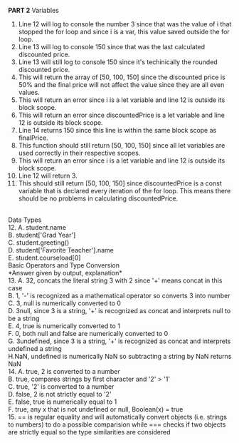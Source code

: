 **PART 2**
Variables
<br/>
1. Line 12 will log to console the number 3 since that was the value of i that stopped the for loop and since i is a var, this value saved outside the for loop.
2. Line 13 will log to console 150 since that was the last calculated discounted price.
3. Line 13 will still log to console 150 since it's techinically the rounded discounted price.
4. This will return the array of [50, 100, 150] since the discounted price is 50% and the final price will not affect the value since they are all even values.
5. This will return an error since i is a let variable and line 12 is outside its block scope.
6. This will return an error since discountedPrice is a let variable and line 12 is outside its block scope.
7. Line 14 returns 150 since this line is within the same block scope as finalPrice.
8. This function should still return [50, 100, 150] since all let variables are used correctly in their respective scopes.
9. This will return an error since i is a let variable and line 12 is outside its block scope.
10. Line 12 will return 3.
11. This should still return [50, 100, 150] since discountedPrice is a const variable that is declared every iteration of the for loop. This means there should be no problems in calculating discountedPrice.

<br/>
Data Types
<br/>
12. A. student.name <br/> B. student['Grad Year'] <br/> C. student.greeting() <br/> D. student['Favorite Teacher'].name <br/> E. student.courseload[0]

<br/>
Basic Operators and Type Conversion
<br/>
*Answer given by output, explanation* <br/>
13. A. 32, concats the literal string 3 with 2 since '+' means concat in this case <br/>
 B. 1, '-' is recognized as a mathematical operator so converts 3 into number <br/>
 C. 3, null is numerically converted to 0 <br/>
 D. 3null, since 3 is a string, '+' is recognized as concat and interprets null to be a string <br/>
 E. 4, true is numerically converted to 1 <br/>
 F. 0, both null and false are numerically converted to 0 <br/>
 G. 3undefined, since 3 is a string,  '+' is recognized as concat and interprets undefined a string <br/>
 H.NaN, undefined is numerically NaN so subtracting a string by NaN returns NaN <br/>
14. A. true, 2 is converted to a number <br/> 
B. true, compares strings by first character and '2' > '1' <br/>
C. true, '2' is converted to a number <br/>
D. false, 2 is not strictly equal to '2' <br/>
E. false, true is numerically equal to 1 <br/>
F. true, any x that is not undefined or null, Boolean(x) = true <br/>
15. == is regular equality and will automatically convert objects (i.e. strings to numbers) to do a possible comparision while === checks if two objects are strictly equal so the type similarities are considered <br/>
